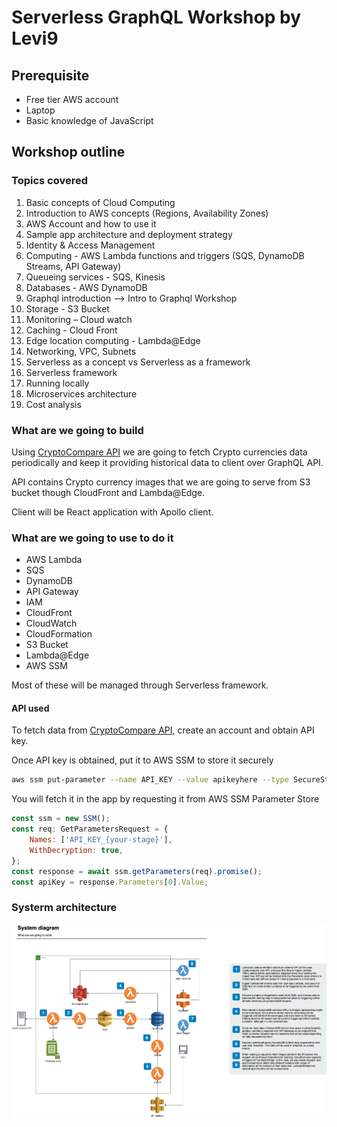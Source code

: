 # Serverless GraphQL Workshop by Levi9

## Prerequisite

* Free tier AWS account
* Laptop
* Basic knowledge of JavaScript

## Workshop outline

### Topics covered

1. Basic concepts of Cloud Computing
2. Introduction to AWS concepts (Regions, Availability Zones)
3. AWS Account and how to use it
4. Sample app architecture and deployment strategy
5. Identity & Access Management 
6. Computing - AWS Lambda functions and triggers (SQS, DynamoDB Streams, API Gateway)
7. Queueing services - SQS, Kinesis 
8. Databases - AWS DynamoDB
9. Graphql introduction --> Intro to Graphql Workshop
10. Storage - S3 Bucket
11. Monitoring – Cloud watch
12. Caching - Cloud Front
13. Edge location computing - Lambda@Edge
14. Networking, VPC, Subnets
15. Serverless as a concept vs Serverless as a framework
16. Serverless framework
17. Running locally
18. Microservices architecture
19. Cost analysis

### What are we going to build

Using [CryptoCompare API](https://min-api.cryptocompare.com/) we are going to fetch Crypto currencies data periodically and keep it providing historical data to client over GraphQL API.  

API contains Crypto currency images that we are going to serve from S3 bucket though CloudFront and Lambda@Edge. 

Client will be React application with Apollo client.

### What are we going to use to do it

* AWS Lambda
* SQS
* DynamoDB
* API Gateway
* IAM
* CloudFront
* CloudWatch
* CloudFormation
* S3 Bucket
* Lambda@Edge
* AWS SSM

Most of these will be managed through Serverless framework.

#### API used 
To fetch data from [CryptoCompare API](https://min-api.cryptocompare.com/), create an account and obtain API key.

Once API key is obtained, put it to AWS SSM to store it securely

```bash 
aws ssm put-parameter --name API_KEY --value apikeyhere --type SecureString --key-id alias/aws/ssm --region us-east-1 --overwrite 
```

You will fetch it in the app by requesting it from AWS SSM Parameter Store

```javascript 
const ssm = new SSM();
const req: GetParametersRequest = {
    Names: ['API_KEY_{your-stage}'],
    WithDecryption: true,
};
const response = await ssm.getParameters(req).promise();
const apiKey = response.Parameters[0].Value;
```

### Systerm architecture

![system diagram](server/assets/system-diagram.png "System diagram")